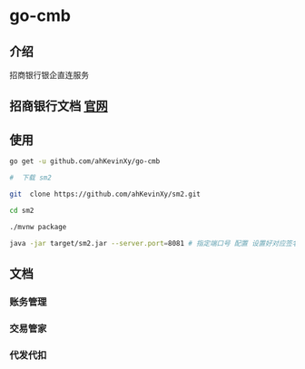 # go-cmb


## 介绍

招商银行银企直连服务

## 招商银行文档 [官网](https://openbiz.cmbchina.com/developer/UI/business/Index.aspx)


## 使用

```bash
go get -u github.com/ahKevinXy/go-cmb

#  下载 sm2 

git  clone https://github.com/ahKevinXy/sm2.git 

cd sm2 

./mvnw package

java -jar target/sm2.jar --server.port=8081 # 指定端口号 配置 设置好对应签名地址

```

## 文档



### 账务管理



### 交易管家


### 代发代扣